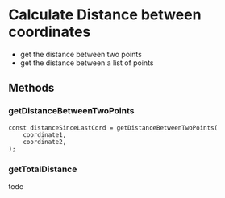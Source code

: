 # Calculate Distance between coordinates

- get the distance between two points
- get the distance between a list of points

## Methods

### getDistanceBetweenTwoPoints

```
const distanceSinceLastCord = getDistanceBetweenTwoPoints(
    coordinate1,
    coordinate2,
);
```

### getTotalDistance

todo
